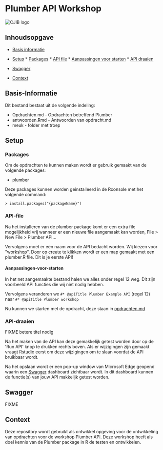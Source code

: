 # Plumber API Workshop

![CJIB logo](https://www.startpage.com/av/proxy-image?piurl=https%3A%2F%2Flirp.cdn-website.com%2Ffacce8ee%2Fdms3rep%2Fmulti%2Fopt%2Fcjib-fdc2d6ea-e2d6e3a5-640w.png&sp=1634200661T45270be02ae2d3d01bd87cc5caf2d46572c3625b15c30c3da8d2ad405b6a888e)

## Inhoudsopgave
* [Basis informatie](#Basis-Informatie)

* [Setup](#Setup)
		* [Packages](#Packages)
		* [API file](#API-file)
		* [Aanpassingen voor starten](#Aanpassingen-voor-starten)
		* [API draaien](#API-draaien)
	
* [Swagger](#Swagger)

* [Context](#Context)

## Basis-Informatie
Dit bestand bestaat uit de volgende indeling:
* Opdrachten.md - Opdrachten betreffend Plumber
* antwoorden.Rmd - Antwoorden van opdracht.md
* meuk - folder met troep


## Setup
### Packages
Om de opdrachten te kunnen maken wordt er gebruik gemaakt van de volgende packages:
* plumber

Deze packages kunnen worden geinstalleerd in de Rconsole met het volgende command:
```
> install.packages("{packageName}")
```

### API-file
Na het installeren van de plumber package komt er een extra file mogelijkheid vrij wanneer er een nieuwe file aangemaakt kan worden, File > New File > Plumber API...

Vervolgens moet er een naam voor de API bedacht worden. Wij kiezen voor "workshop".
Door op create te klikken wordt er een map gemaakt met een plumber.R file. Dit is je eerste API!

#### Aanpassingen-voor-starten
In het net aangemaakte bestand halen we alles onder regel 12 weg. Dit zijn voorbeeld API functies die wij niet nodig hebben.

Vervolgens veranderen we ```#* @apiTitle Plumber Example API``` (regel 12) naar ```#* @apiTitle Plumber workshop```

Nu kunnen we starten met de opdracht, deze staan in [opdrachten.md](https://github.com/Victinyx/PlumberWS/blob/main/opdrachten.md)


### API-draaien 
FIXME betere titel nodig

Na het maken van de API kan deze gemakkelijk getest worden door op de 'Run API' knop te drukken rechts boven. Als er wijzigingen zijn gemaakt vraagt Rstudio eerst om deze wijzigingen om te slaan voordat de API bruikbaar wordt. 

Na het opslaan wordt er een pop-up window van Microsoft Edge geopend waarin een [Swagger](#Swagger) dashboard zichtbaar wordt. In dit dashboard kunnen de functie(s) van jouw API makkelijk getest worden.


## Swagger
FIXME


## Context
Deze repository wordt gebruikt als ontwikkel opgeving voor de ontwikkeling van opdrachten voor de workshop Plumber API. Deze workshop heeft als doel kennis van de Plumber package in R de testen en ontwikkelen.

